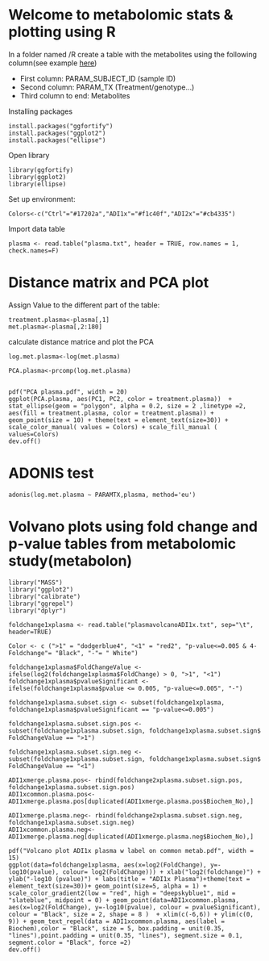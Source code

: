 # **Welcome to metabolomic stats & plotting using R**

In a folder named /R create a table with the metabolites using the following column(see example [here]())

-	First column: PARAM_SUBJECT_ID (sample ID)
-	Second column: PARAM_TX (Treatment/genotype…)
-	Third column to end: Metabolites

Installing packages
```
install.packages("ggfortify")
install.packages("ggplot2")
install.packages("ellipse")
```

Open library

```
library(ggfortify)
library(ggplot2)
library(ellipse)
```


Set up environment:

```
Colors<-c("Ctrl"="#17202a","ADI1x"="#f1c40f","ADI2x"="#cb4335")
```

Import data table

```
plasma <- read.table("plasma.txt", header = TRUE, row.names = 1, check.names=F)
```
# Distance matrix and PCA plot

Assign Value to the different part of the table:

```
treatment.plasma<-plasma[,1]
met.plasma<-plasma[,2:180]
```

calculate distance matrice and plot the PCA
```
log.met.plasma<-log(met.plasma)

PCA.plasma<-prcomp(log.met.plasma)


pdf("PCA plasma.pdf", width = 20)
ggplot(PCA.plasma, aes(PC1, PC2, color = treatment.plasma))  + stat_ellipse(geom = "polygon", alpha = 0.2, size = 2 ,linetype =2, aes(fill = treatment.plasma, color = treatment.plasma)) + geom_point(size = 10) + theme(text = element_text(size=30)) + scale_color_manual( values = Colors) + scale_fill_manual ( values=Colors)
dev.off()
```

# ADONIS test

```
adonis(log.met.plasma ~ PARAMTX,plasma, method='eu')
```

# Volvano plots using fold change and p-value tables from metabolomic study(metabolon)

```
library("MASS")
library("ggplot2")
library("calibrate")
library("ggrepel")
library("dplyr")
```
```
foldchange1xplasma <- read.table("plasmavolcanoADI1x.txt", sep="\t", header=TRUE)
```
```
Color <- c (">1" = "dodgerblue4", "<1" = "red2", "p-value<=0.005 & 4-Foldchange"= "Black", "-"= " White") 
```
```
foldchange1xplasma$FoldChangeValue <- ifelse(log2(foldchange1xplasma$FoldChange) > 0, ">1", "<1")
foldchange1xplasma$pvalueSignificant <-ifelse(foldchange1xplasma$pvalue <= 0.005, "p-value<=0.005", "-")

foldchange1xplasma.subset.sign <- subset(foldchange1xplasma, foldchange1xplasma$pvalueSignificant == "p-value<=0.005")

foldchange1xplasma.subset.sign.pos <- subset(foldchange1xplasma.subset.sign, foldchange1xplasma.subset.sign$ FoldChangeValue == ">1")

foldchange1xplasma.subset.sign.neg <- subset(foldchange1xplasma.subset.sign, foldchange1xplasma.subset.sign$ FoldChangeValue == "<1")
```
```
ADI1xmerge.plasma.pos<- rbind(foldchange2xplasma.subset.sign.pos, foldchange1xplasma.subset.sign.pos)
ADI1xcommon.plasma.pos<-ADI1xmerge.plasma.pos[duplicated(ADI1xmerge.plasma.pos$Biochem_No),]

ADI1xmerge.plasma.neg<- rbind(foldchange2xplasma.subset.sign.neg, foldchange1xplasma.subset.sign.neg)
ADI1xcommon.plasma.neg<-ADI1xmerge.plasma.neg[duplicated(ADI1xmerge.plasma.neg$Biochem_No),]
```
```
pdf("Volcano plot ADI1x plasma w label on common metab.pdf", width = 15)
ggplot(data=foldchange1xplasma, aes(x=log2(FoldChange), y=-log10(pvalue), colour= log2(FoldChange))) + xlab("log2(foldchange)") + ylab("-log10 (pvalue)") + labs(title = "ADI1x Plasma")+theme(text = element_text(size=30))+ geom_point(size=5, alpha = 1) + scale_color_gradient2(low = "red", high = "deepskyblue1", mid = "slateblue", midpoint = 0) + geom_point(data=ADI1xcommon.plasma, aes(x=log2(FoldChange), y=-log10(pvalue), colour = pvalueSignificant), colour = "Black", size = 2, shape = 8 )  + xlim(c(-6,6)) + ylim(c(0, 9)) + geom_text_repel(data = ADI1xcommon.plasma, aes(label = Biochem),color = "Black", size = 5, box.padding = unit(0.35, "lines"),point.padding = unit(0.35, "lines"), segment.size = 0.1, segment.color = "Black", force =2)
dev.off()
```





